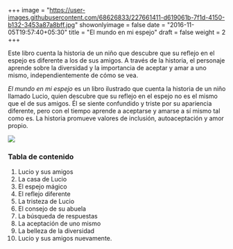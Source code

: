 +++
image = "https://user-images.githubusercontent.com/68626833/227661411-d619061b-7f1d-4150-b132-3453a87a8bff.jpg"
showonlyimage = false
date = "2016-11-05T19:57:40+05:30"
title = "El mundo en mi espejo"
draft = false
weight = 2
+++

Este libro cuenta la historia de un niño que descubre que su reflejo en el espejo es diferente a los de sus amigos. A través de la historia, el personaje aprende sobre la diversidad y la importancia de aceptar y amar a uno mismo, independientemente de cómo se vea.
<!--more-->


*El mundo en mi espejo* es un libro ilustrado que cuenta la historia de un niño llamado Lucio, quien descubre que su reflejo en el espejo no es el mismo que el de sus amigos. Él se siente confundido y triste por su apariencia diferente, pero con el tiempo aprende a aceptarse y amarse a sí mismo tal como es. La historia promueve valores de inclusión, autoaceptación y amor propio.

![](https://user-images.githubusercontent.com/68626833/227718731-053f486d-6db1-4572-8a0e-e5bdd7b38a60.png)

### Tabla de contenido
1. Lucio y sus amigos
2. La casa de Lucio
3. El espejo mágico
4. El reflejo diferente
5. La tristeza de Lucio
6. El consejo de su abuela
7. La búsqueda de respuestas
8. La aceptación de uno mismo
9. La belleza de la diversidad
10. Lucio y sus amigos nuevamente.